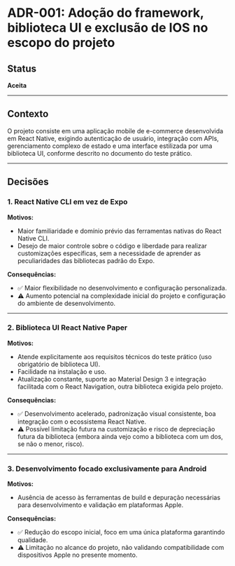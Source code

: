 # ADR-001: Adoção do framework, biblioteca UI e exclusão de IOS no escopo do projeto

## Status

**Aceita**

---

## Contexto

O projeto consiste em uma aplicação mobile de e-commerce desenvolvida em React Native, exigindo autenticação de usuário, integração com APIs, gerenciamento complexo de estado e uma interface estilizada por uma biblioteca UI, conforme descrito no documento do teste prático.

---

## Decisões

### 1. React Native CLI em vez de Expo

**Motivos:**

- Maior familiaridade e domínio prévio das ferramentas nativas do React Native CLI.
- Desejo de maior controle sobre o código e liberdade para realizar customizações específicas, sem a necessidade de aprender as peculiaridades das bibliotecas padrão do Expo.

**Consequências:**

- ✅ Maior flexibilidade no desenvolvimento e configuração personalizada.
- ⚠️ Aumento potencial na complexidade inicial do projeto e configuração do ambiente de desenvolvimento.

---

### 2. Biblioteca UI React Native Paper

**Motivos:**

- Atende explicitamente aos requisitos técnicos do teste prático (uso obrigatório de biblioteca UI).
- Facilidade na instalação e uso.
- Atualização constante, suporte ao Material Design 3 e integração facilitada com o React Navigation, outra biblioteca exigida pelo projeto.

**Consequências:**

- ✅ Desenvolvimento acelerado, padronização visual consistente, boa integração com o ecossistema React Native.
- ⚠️ Possível limitação futura na customização e risco de depreciação futura da biblioteca (embora ainda vejo como a biblioteca com um dos, se não o menor, risco).

---

### 3. Desenvolvimento focado exclusivamente para Android

**Motivos:**

- Ausência de acesso às ferramentas de build e depuração necessárias para desenvolvimento e validação em plataformas Apple.

**Consequências:**

- ✅ Redução do escopo inicial, foco em uma única plataforma garantindo qualidade.
- ⚠️ Limitação no alcance do projeto, não validando compatibilidade com dispositivos Apple no presente momento.
